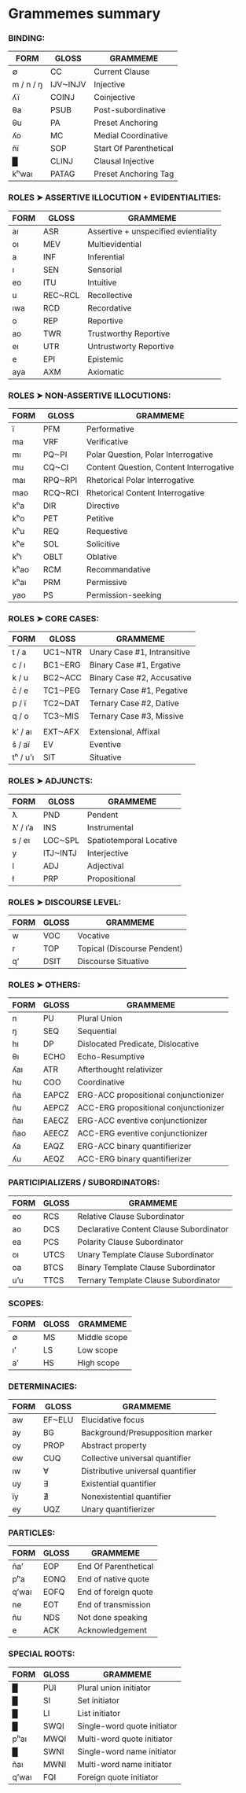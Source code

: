 
# Grammemes summary

### BINDING:
|                FORM                 |  GLOSS   |                GRAMMEME                 |
|-------------------------------------|----------|-----------------------------------------|
| ∅                                   | CC       | Current Clause                          |
| m / n / ŋ                           | IJV⁓INJV | Injective                               |
| ʎï                                  | COINJ    | Coinjective                             |
| θa                                  | PSUB     | Post-subordinative                      |
| θu                                  | PA       | Preset Anchoring                        |
| ʎo                                  | MC       | Medial Coordinative                     |
| ñï                                  | SOP      | Start Of Parenthetical                  |
| █                                   | CLINJ    | Clausal Injective                       |
| kʰwaı                               | PATAG    | Preset Anchoring Tag                    |

### ROLES ➤ ASSERTIVE ILLOCUTION + EVIDENTIALITIES:
|                FORM                 |  GLOSS   |                GRAMMEME                 |
|-------------------------------------|----------|-----------------------------------------|
| aı                                  | ASR      | Assertive + unspecified evientiality    |
| oı                                  | MEV      | Multievidential                         |
| a                                   | INF      | Inferential                             |
| ı                                   | SEN      | Sensorial                               |
| eo                                  | ITU      | Intuitive                               |
| u                                   | REC⁓RCL  | Recollective                            |
| ıwa                                 | RCD      | Recordative                             |
| o                                   | REP      | Reportive                               |
| ao                                  | TWR      | Trustworthy Reportive                   |
| eı                                  | UTR      | Untrustworty Reportive                  |
| e                                   | EPI      | Epistemic                               |
| aya                                 | AXM      | Axiomatic                               |

### ROLES ➤ NON-ASSERTIVE ILLOCUTIONS:
|                FORM                 |  GLOSS   |                GRAMMEME                 |
|-------------------------------------|----------|-----------------------------------------|
| ï                                   | PFM      | Performative                            |
| ma                                  | VRF      | Verificative                            |
| mı                                  | PQ⁓PI    | Polar Question, Polar Interrogative     |
| mu                                  | CQ⁓CI    | Content Question, Content Interrogative |
| maı                                 | RPQ⁓RPI  | Rhetorical Polar Interrogative          |
| mao                                 | RCQ⁓RCI  | Rhetorical Content Interrogative        |
| kʰa                                 | DIR      | Directive                               |
| kʰo                                 | PET      | Petitive                                |
| kʰu                                 | REQ      | Requestive                              |
| kʰe                                 | SOL      | Solicitive                              |
| kʰı                                 | OBLT     | Oblative                                |
| kʰao                                | RCM      | Recommandative                          |
| kʰaı                                | PRM      | Permissive                              |
| yao                                 | PS       | Permission-seeking                      |

### ROLES ➤ CORE CASES:
|                FORM                 |  GLOSS   |                GRAMMEME                 |
|-------------------------------------|----------|-----------------------------------------|
| t / a                               | UC1⁓NTR  | Unary Case #1, Intransitive             |
| c / ı                               | BC1⁓ERG  | Binary Case #1, Ergative                |
| k / u                               | BC2⁓ACC  | Binary Case #2, Accusative              |
| č / e                               | TC1⁓PEG  | Ternary Case #1, Pegative               |
| p / ï                               | TC2⁓DAT  | Ternary Case #2, Dative                 |
| q / o                               | TC3⁓MIS  | Ternary Case #3, Missive                |
|                                     |          |                                         |
| kʼ / aı                             | EXT⁓AFX  | Extensional, Affixal                    |
| š / aï                              | EV       | Eventive                                |
| tʰ / uʼı                            | SIT      | Situative                               |

### ROLES ➤ ADJUNCTS:
|                FORM                 |  GLOSS   |                GRAMMEME                 |
|-------------------------------------|----------|-----------------------------------------|
| ƛ                                   | PND      | Pendent                                 |
| ƛʼ / ıʼa                            | INS      | Instrumental                            |
| s / eı                              | LOC⁓SPL  | Spatiotemporal Locative                 |
| y                                   | ITJ⁓INTJ | Interjective                            |
| l                                   | ADJ      | Adjectival                              |
| ł                                   | PRP      | Propositional                           |

### ROLES ➤ DISCOURSE LEVEL:
|                FORM                 |  GLOSS   |                GRAMMEME                 |
|-------------------------------------|----------|-----------------------------------------|
| w                                   | VOC      | Vocative                                |
| r                                   | TOP      | Topical (Discourse Pendent)             |
| qʼ                                  | DSIT     | Discourse Situative                     |

### ROLES ➤ OTHERS:
|                FORM                 |  GLOSS   |                GRAMMEME                 |
|-------------------------------------|----------|-----------------------------------------|
| n                                   | PU       | Plural Union                            |
| ŋ                                   | SEQ      | Sequential                              |
| hı                                  | DP       | Dislocated Predicate, Dislocative       |
| θı                                  | ECHO     | Echo-Resumptive                         |
| ʎaı                                 | ATR      | Afterthought relativizer                |
| hu                                  | COO      | Coordinative                            |
| ña                                  | EAPCZ    | ERG-ACC propositional conjunctionizer   |
| ñu                                  | AEPCZ    | ACC-ERG propositional conjunctionizer   |
| ñaı                                 | EAECZ    | ERG-ACC eventive conjunctionizer        |
| ñao                                 | AEECZ    | ACC-ERG eventive conjunctionizer        |
| ʎa                                  | EAQZ     | ERG-ACC binary quantifierizer           |
| ʎu                                  | AEQZ     | ACC-ERG binary quantifierizer           |

### PARTICIPIALIZERS / SUBORDINATORS:
|                FORM                 |  GLOSS   |                GRAMMEME                 |
|-------------------------------------|----------|-----------------------------------------|
| eo                                  | RCS      | Relative Clause Subordinator            |
| ao                                  | DCS      | Declarative Content Clause Subordinator |
| ea                                  | PCS      | Polarity Clause Subordinator            |
| oı                                  | UTCS     | Unary Template Clause Subordinator      |
| oa                                  | BTCS     | Binary Template Clause Subordinator     |
| u’u                                 | TTCS     | Ternary Template Clause Subordinator    |

### SCOPES:
|                FORM                 |  GLOSS   |                GRAMMEME                 |
|-------------------------------------|----------|-----------------------------------------|
| ∅                                   | MS       | Middle scope                            |
| ıʼ                                  | LS       | Low scope                               |
| aʼ                                  | HS       | High scope                              |

### DETERMINACIES:
|                FORM                 |  GLOSS   |                GRAMMEME                 |
|-------------------------------------|----------|-----------------------------------------|
| aw                                  | EF⁓ELU   | Elucidative focus                       |
| ay                                  | BG       | Background/Presupposition marker        |
| oy                                  | PROP     | Abstract property                       |
| ew                                  | CUQ      | Collective universal quantifier         |
| ıw                                  | ∀        | Distributive universal quantifier       |
| uy                                  | ∃        | Existential quantifier                  |
| ïy                                  | ∄        | Nonexistential quantifier               |
| ey                                  | UQZ      | Unary quantifierizer                    |

### PARTICLES:
|                FORM                 |  GLOSS   |                GRAMMEME                 |
|-------------------------------------|----------|-----------------------------------------|
| ñaʼ                                 | EOP      | End Of Parenthetical                    |
| pʰa                                 | EONQ     | End of native quote                     |
| qʼwaı                               | EOFQ     | End of foreign quote                    |
| ne                                  | EOT      | End of transmission                     |
| ñu                                  | NDS      | Not done speaking                       |
| e                                   | ACK      | Acknowledgement                         |

### SPECIAL ROOTS:
|                FORM                 |  GLOSS   |                GRAMMEME                 |
|-------------------------------------|----------|-----------------------------------------|
| █                                   | PUI      | Plural union initiator                  |
| █                                   | SI       | Set initiator                           |
| █                                   | LI       | List initiator                          |
| █                                   | SWQI     | Single-word quote initiator             |
| pʰaı                                | MWQI     | Multi-word quote initiator              |
| █                                   | SWNI     | Single-word name initiator              |
| ñaı                                 | MWNI     | Multi-word name initiator               |
| qʼwaı                               | FQI      | Foreign quote initiator                 |


